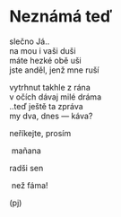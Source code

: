 Neznámá teď
===========
  
slečno Já..  
na mou i vaši duši  
máte hezké obě uši  
jste anděl, jenž mne ruší

vytrhnut takhle z rána  
v očích dávaj milé dráma  
..teď ještě ta zpráva  
my dva, dnes — káva?  

neříkejte, prosím

&nbsp;mañana

radši sen

&nbsp;než fáma!

(pj)  
  
